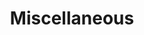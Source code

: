 ---
permalink: /technicalreferencemiscellaneousindex/
layout: default
title: Miscellaneous
nav_order: 11
parent: Technical Reference
---